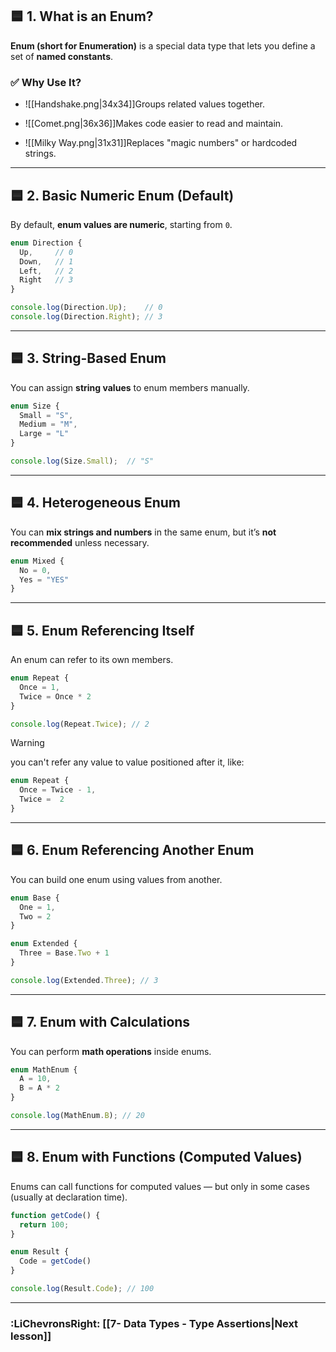 
## 🟦 1. What is an Enum?

**Enum (short for Enumeration)** is a special data type that lets you define a set of **named constants**.

### ✅ Why Use It?

- ![[Handshake.png|34x34]]Groups related values together.
    
- ![[Comet.png|36x36]]Makes code easier to read and maintain.
    
- ![[Milky Way.png|31x31]]Replaces "magic numbers" or hardcoded strings.



---

## 🟦 2. Basic Numeric Enum (Default)

By default, **enum values are numeric**, starting from `0`.

```ts
enum Direction {
  Up,     // 0
  Down,   // 1
  Left,   // 2
  Right   // 3
}

console.log(Direction.Up);    // 0
console.log(Direction.Right); // 3
```

---

## 🟦 3. String-Based Enum

You can assign **string values** to enum members manually.

```ts
enum Size {
  Small = "S",
  Medium = "M",
  Large = "L"
}

console.log(Size.Small);  // "S"
```

---

## 🟦 4. Heterogeneous Enum

You can **mix strings and numbers** in the same enum, but it’s **not recommended** unless necessary.

```ts
enum Mixed {
  No = 0,
  Yes = "YES"
}
```

---

## 🟦 5. Enum Referencing Itself

An enum can refer to its own members.

```ts
enum Repeat {
  Once = 1,
  Twice = Once * 2
}

console.log(Repeat.Twice); // 2
```


> [!warning]
> you can't refer any value to value positioned after it, like:
> 
> ```ts
> enum Repeat {
>   Once = Twice - 1,
>   Twice =  2
> }
> ```
> 

---

## 🟦 6. Enum Referencing Another Enum

You can build one enum using values from another.

```ts
enum Base {
  One = 1,
  Two = 2
}

enum Extended {
  Three = Base.Two + 1
}

console.log(Extended.Three); // 3
```

---

## 🟦 7. Enum with Calculations

You can perform **math operations** inside enums.

```ts
enum MathEnum {
  A = 10,
  B = A * 2
}

console.log(MathEnum.B); // 20
```

---

## 🟦 8. Enum with Functions (Computed Values)

Enums can call functions for computed values — but only in some cases (usually at declaration time).

```ts
function getCode() {
  return 100;
}

enum Result {
  Code = getCode()
}

console.log(Result.Code); // 100
```

---

### **:LiChevronsRight: [[7- Data Types - Type Assertions|Next lesson]]** 